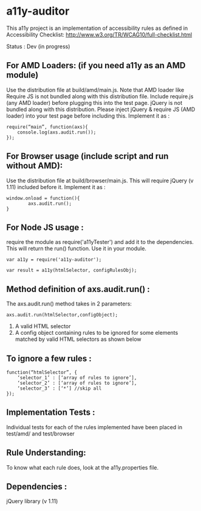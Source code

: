 # a11y-auditor

This a11y project is an implementation of accessibility rules as defined in
Accessibility Checklist:
http://www.w3.org/TR/WCAG10/full-checklist.html

Status : Dev (in progress)


For AMD Loaders: (if you need a11y as an AMD module)
------------------------------------------------------
Use the distribution file at build/amd/main.js. Note that AMD loader like Require JS is not bundled along with this distribution file. Include require.js (any AMD loader) before plugging this into the test page. jQuery is not bundled along with this distribution. Please inject jQuery & require JS (AMD loader) into your test page before including this. Implement it as :

```
require(“main”, function(axs){
	console.log(axs.audit.run());
});
```


For Browser usage (include script and run without AMD):
---------------------------------------------------------
Use the distribution file at build/browser/main.js. This will require jQuery (v 1.11) included before it. Implement it as :

```
window.onload = function(){
		axs.audit.run();
}
```

For Node JS usage :
---------------------------------------------------------
require the module as require('a11yTester') and add it to the dependencies. This will return the run() function. Use it in your module.

```
var a11y = require('a11y-auditor');

var result = a11y(htmlSelector, configRulesObj);
```



Method definition of axs.audit.run() :
----------------------------------------

The axs.audit.run() method takes in 2 parameters:

```
axs.audit.run(htmlSelector,configObject);
```

1. A valid HTML selector
2. A config object containing rules to be ignored for some elements matched by valid HTML selectors as shown below


To ignore a few rules :
-----------------------


```
function(“htmlSelector”, {
	‘selector_1’ : [‘array of rules to ignore’],
	‘selector_2’ : [‘array of rules to ignore’],
	‘selector_3’ : [‘*’] //skip all
});
```


Implementation Tests :
--------------------

Individual tests for each of the rules implemented have been placed in test/amd/ and test/browser


Rule Understanding:
--------------------

To know what each rule does, look at the a11y.properties file.


Dependencies :
--------------------

jQuery library (v 1.11)
